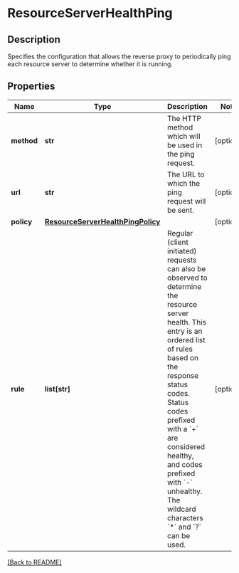 # ResourceServerHealthPing

## Description

Specifies the configuration that allows the reverse proxy to periodically ping each resource server to determine whether it is running.


## Properties

Name | Type | Description | Notes
------------ | ------------- | ------------- | -------------
**method** | **str** | The HTTP method which will be used in the ping request.  | [optional] 
**url** | **str** | The URL to which the ping request will be sent.  | [optional] 
**policy** | [**ResourceServerHealthPingPolicy**](ResourceServerHealthPingPolicy.md) |  | [optional] 
**rule** | **list[str]** | Regular (client initiated) requests can also be observed to determine the resource server health. This entry is an ordered list of rules based on the response status codes. Status codes prefixed with a &#x60;+&#x60; are considered healthy, and codes prefixed with &#x60;-&#x60; unhealthy. The wildcard characters &#x60;*&#x60; and &#x60;?&#x60; can be used.  | [optional] 

[[Back to README]](../README.md)



